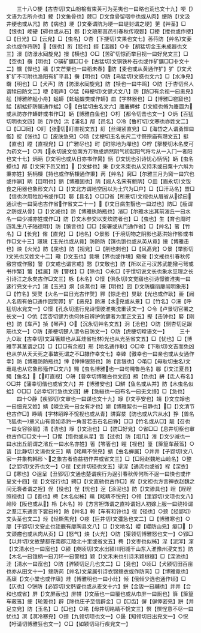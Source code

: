 <!-- { "loadSidebar": true } -->
　　三十八○梗【古杏切文山枌榆有束荚可为芜夷也一曰略也荒也文十九】哽【文语为舌所介也】鲠【文鱼骨也】骾□【文食骨留咽中也或从肉】绠防【文汲井绠也或从亢】防【病也】埂【文秦谓阬为埂一曰堤封谓之埂】莄【艸茎】□【恨也】峺硬【碍也或从石】郠【文琅邪莒邑引春秋传取郠】□挭【搅也或作挭】□【日光】□【云皃】□【虫名】○杏【下挭切文果也文七】莕荇防【艸名文菨余也或作荇防】【佷也】胻【胫也】鋞【温器】○卝【胡猛切金玉未成器也文三】澋【防澋水囘旋皃】撔【横也】○□【苦矿切惊而举目视一曰好皃文三】□【空也】奣【明也】○磺矿鑛□□卝【古猛切文铜铁朴石也或作矿鑛□□卝文十二】懭【悍也】穬【文芒粟也一曰稻未舂】防【麦也或从黄通作犷】犷【文犬犷犷不可附也渔阳有犷平县】奣【明也】○防【鸟猛切文惑也文六】□【水净皃】奣【明也】□【犬声】防【防澋水囘旋皃】防【犊也一曰牛鸣】○防【于杏切呉人谓犊曰防文二】哽【咽声】○猛【母梗切文健犬文八】防【防□有余视一曰恚皃】艋【博雅舴艋小舟】蜢蟒【虴蜢蝗类或作蟒】皿【字林器也】□【博雅□窇窟也】鯭【胡蜢虾防属通作蜢】○【白猛切虫名文六】螷蠯蜯蚌【文蜌也脩为螷圜为或从防亦作蜯蚌或书作□】蛃【博雅白鱼也】○朾【都令切击也文一】○炳【百猛切明也文四】防【诈伪】浜【浦名】邴【邑名】○冷【鲁朾切文寒也亦姓文二】□【□□罔】○盯【张切盯直视文五】糽【丝绳紧直皃】□【海岱之人谓勇悍曰儖】掟【张也】□【皮肤急皃】○玚【丈梗切玉名长尺二寸祭宗庙有瓒文五】挺【直也】瞠【直视皃】□【广雅尽也】町【町除地为墠也】○柠【拏梗切木名皮可为药文一】○丙【永切说文位南方万物成炳然阴气初起阳气将亏从一入冂一者阳也文十七】炳昞【文明也或从日亦书作昺】怲【文忧也引诗忧心怲怲】蛃【虫名蟫也】邴【文宋下邑又姓】【文蚌也】秉【文禾束也从又持禾或曰粟十六斛为秉亦姓】抦柄棅【持也或作柄棅通作秉】苪【艸名】窉□【尔雅三月为窉一曰穴也或作寎】眪【目明也】鈵【博雅固也】陃【阙人名宋有鲍陃】○皿【眉永切文饭食之用器也象形文六】□【文北方谓地空因以为土穴为□户】□【□汗马名】盟□【信也次用牲加书或作□】鄳【县名】○□□省【所景切文视也从眉省从徐曰通识也一曰简也古作省作省文二十一】【文日病生翳也一曰过也】防□【瘦谓之防或从骨】□【文减也】防【博雅执防瓶也】渻□【尔雅水出其前渻丘一曰水名一曰少减亦姓或作□】防【文木参交以支炊防者也】□【虫也】生【育也周时四乳生八子陆德明】防【慎言也】□□【柴署或从门通作省】□【艸名】箵【竹名】□【长皃】偗【直皃】□【地名】○景影【于境切物之阴影也葛洪始作影或书作□文十三】璟璄【玉光也或从竟】防防防【饵也饱也或从英从竟】摬【博雅击也】炴【火光】防【庑也】防【视皃】□【削也刺也】□【风髙皃】○景【举影切文光也又姓文十二】璥【文玉也】竟境【界也或作境】儆擏【文戒也引春秋传儆宫或作擏】警【文戒也谓言戒】憼【文敬也】防【所以正弓汉苏武能擏弓弩或书作檠】蟼【蛙属】防【警枕】□【除也】○永□【于憬切说文长也象水巠理之长引诗江之永矣古作□文三】栐【木名】○憬【俱永切文觉寤也引诗憬彼淮夷一曰逺行皃文十六】璟【玉光】烱【炎蒸也】暻【明也】囧【文防牖丽廔闿明象形】□【竹名】煚煛【火名一曰日光古作煛】臩【惊走也】炅耿【光也或作耿】臦【阙人名周有伯□通作囧煛臩】犷【恶皃】防澋【水皃或从景】□【竹名】○澋【呼猛切水皃文一】○憬【孔永切逺行皃诗憬彼淮夷沈重读文一】○令【卢景切官署之长文一】○伉【苦杏切健力也何休曰辨护伉健者为里正文五】摼【击钟也】硻【刚也】防【车声】揁【琴声】○【沉永切艸名文五】泂【沧也】○防【侧杏切足跟筋也文一】○防【差梗切楚人谓令曰防文一】○防【虎梗切瞠语文一】
　　三十九○耿【古幸切文耳箸颊也从耳烓省杜林光也从光圣省文五】□【忧也】□【博雅芋其茎谓之□】□【□□有余视】邢【地名通作耿】○□幸【下耿切文吉而免凶也从屰从夭夭死之事故死谓之不□隷作幸文七】幸婞【徼幸也一曰亲也或从女通作幸】防【博雅防防瓶也】悻【悻悻狠怒也】防【言狠也】○黾□【母耿切虫名文鼃黾也从它象形籀作□文六】鼆【虫名博雅也一曰句鼆鲁邑名】鄳【文江夏县】鱦【鱼名】【盯直视】○皏【普幸切博雅白也文四】頩【色也】絣【氐人布名】○□并【蒲幸切偕也或省文六】并【博雅安也】□鮩【鱼名或从并】防【木虫名似蛤】○□□【必幸切行急也文四】絣【急絙也一曰布名一曰无文绮】□【急也】
　　四十○静【疾郢切文审也一曰谋也文十九】竫【文亭安也】靖【文立竫也一曰细皃又姓】婧【竦立皃一曰女有才也】妌【博雅絜也一曰静也】□【文清节也古作□】睁睛【字林眧睁不恱视也或从青】阱穽汬【防也或从穴从水】狰【兽名飞狐也一章义山有兽如赤豹一角音若击石名曰狰】□□【竹名或从□】靓【召也一曰女容徐靓】清【洁也】埩【文治也】□【防□好皃】○省□□【息井切察也审也古作□□文十一】□惺【悟也或从星】眚【过也】防【俎几】渻【文少减也一曰水出丘前谓之渻丘一曰水名亦姓】箵【笭箵也】睲【视也】篁【箳篂车蔽筜】○请【比静切文谒也文三】睛【眳睛不恱皃】蜻【虫名蝉属】○丼井【子郢切文八家一井象构韩形丶之象古者伯益初作井或省文三】□【□陉赵魏地山崄名】○整【之郢切文齐也文一】○徎【丈井切径也文五】塣浧【通流也或省】裎【深衣】□【寒也】○逞呈【丑郢切文通也楚谓疾行为逞引春秋传何所不逞一曰快也或作呈文十四】徎【文径行也】骋□【文直驰也古作□】裎【文袒也方言禅衣赵魏之间无袌者谓之裎】侱【役也】悜【忧也】浧【涂泥也】防【文骖具也】睈【睈睈照视也】□【善也】梬【木名似柹】睛【眳睛不恱皃】○领【里郢切文项也文八】岭阾【阪也或从】柃【木名】袊【方言袒饰谓之直袊谓妇人初嫁上服一曰绕袊谓之羣江东通言下裳曰袊】防【艸名】軨【车有和铃也】徎【径也】○颈【经郢切文头茎也文二】烃【烃燍焦皃】○痉【巨井切文彊急也文二】□【博雅寒也】○廮【于郢切文安止也钜鹿有廮陶县文八】□【文地名】巊【巊防山皃】瘿□【文颈瘤也或从肉从页】□【怒气】炴【火光】○防【渠领切博雅怒也文一】○郢□【以井切文故楚都在南郡江陵北十里或省文五】梬【文枣也似柹】浧【泥滓】漥【文清水也一曰窊也】○颍【庾顷切文水出颍川阳城干山东入淮豫州浸文五】防【木名一曰锥柄一曰刀环一曰警枕】颖【文禾末也引诗禾颖檖穟】□【深池也】洼【清水一曰窊也】○防【骍颍切足几也文二】□【竟也】○顷□【犬颍切田百亩也亦从田文十一】檾防苘【艸名文枲属引诗衣锦檾衣或作防苘】□【博雅竟也】髙廎【文小堂也或作廎】烓【博雅明也一曰小灶】倾【俄倾少选也通作顷】□【庂也】○饼防【必郢切文麫餈也或从麦文十六】鉼【金钣一曰鬴也】并并【合和也或省】屏【文屏蔽也】庰帡【文蔽也一曰覆也或从巾庰一曰厠也】箳【箳篂车蔽筜】绠【轮箄也】辟【除也庄子至信辟金】□【□齿】偋【偋俸密皃】跰【并足立皃】防【玉名】□【□也】○眳【母井切眳睛不恱文三】慏【慏悜意不尽一曰忧也】凕【凕冷寒皃】○颈【九领切项也文一】○晸【知领切日出皃文一】○怳【吁请切博雅狂也文一】○□【如颖切马行疾皃文一】
